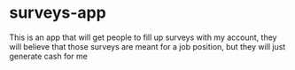 # surveys-app

This is an app that will get people to fill up surveys with my account, they will believe that those surveys are meant for a job position, but they will just generate cash for me
